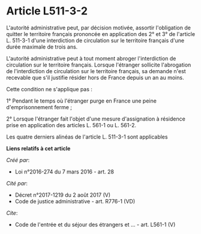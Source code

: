 # Article L511-3-2

L'autorité administrative peut, par décision motivée, assortir l'obligation de quitter le territoire français prononcée en
application des 2° et 3° de l'article L. 511-3-1 d'une interdiction de circulation sur le territoire français d'une durée
maximale de trois ans. 

L'autorité administrative peut à tout moment abroger l'interdiction de circulation sur le territoire français. Lorsque
l'étranger sollicite l'abrogation de l'interdiction de circulation sur le territoire français, sa demande n'est recevable que
s'il justifie résider hors de France depuis un an au moins. 

Cette condition ne s'applique pas : 

1° Pendant le temps où l'étranger purge en France une peine d'emprisonnement ferme ; 

2° Lorsque l'étranger fait l'objet d'une mesure d'assignation à résidence prise en application des articles L. 561-1 ou L.
561-2. 

Les quatre derniers alinéas de l'article L. 511-3-1 sont applicables

**Liens relatifs à cet article**

_Créé par_:

  - Loi n°2016-274 du 7 mars 2016 - art. 28

_Cité par_:

  - Décret n°2017-1219 du 2 août 2017 (V)
  - Code de justice administrative - art. R776-1 (VD)

_Cite_:

  - Code de l'entrée et du séjour des étrangers et ... - art. L561-1 (V)

